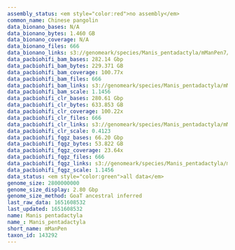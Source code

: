 ```yaml
---
assembly_status: <em style="color:red">no assembly</em>
common_name: Chinese pangolin
data_bionano_bases: N/A
data_bionano_bytes: 1.460 GB
data_bionano_coverage: N/A
data_bionano_files: 666
data_bionano_links: s3://genomeark/species/Manis_pentadactyla/mManPen7/genomic_data/bionano/<br>
data_pacbiohifi_bam_bases: 282.14 Gbp
data_pacbiohifi_bam_bytes: 229.371 GB
data_pacbiohifi_bam_coverage: 100.77x
data_pacbiohifi_bam_files: 666
data_pacbiohifi_bam_links: s3://genomeark/species/Manis_pentadactyla/mManPen7/genomic_data/pacbiohifi_bam/<br>
data_pacbiohifi_bam_scale: 1.1456
data_pacbiohifi_clr_bases: 280.61 Gbp
data_pacbiohifi_clr_bytes: 633.853 GB
data_pacbiohifi_clr_coverage: 100.22x
data_pacbiohifi_clr_files: 666
data_pacbiohifi_clr_links: s3://genomeark/species/Manis_pentadactyla/mManPen7/genomic_data/pacbiohifi_clr/<br>
data_pacbiohifi_clr_scale: 0.4123
data_pacbiohifi_fqgz_bases: 66.20 Gbp
data_pacbiohifi_fqgz_bytes: 53.822 GB
data_pacbiohifi_fqgz_coverage: 23.64x
data_pacbiohifi_fqgz_files: 666
data_pacbiohifi_fqgz_links: s3://genomeark/species/Manis_pentadactyla/mManPen7/genomic_data/pacbiohifi_fqgz/<br>
data_pacbiohifi_fqgz_scale: 1.1456
data_status: <em style="color:green">all data</em>
genome_size: 2800000000
genome_size_display: 2.80 Gbp
genome_size_method: GoaT ancestral inferred
last_raw_data: 1651608532
last_updated: 1651608532
name: Manis pentadactyla
name_: Manis_pentadactyla
short_name: mManPen
taxon_id: 143292
---
```


